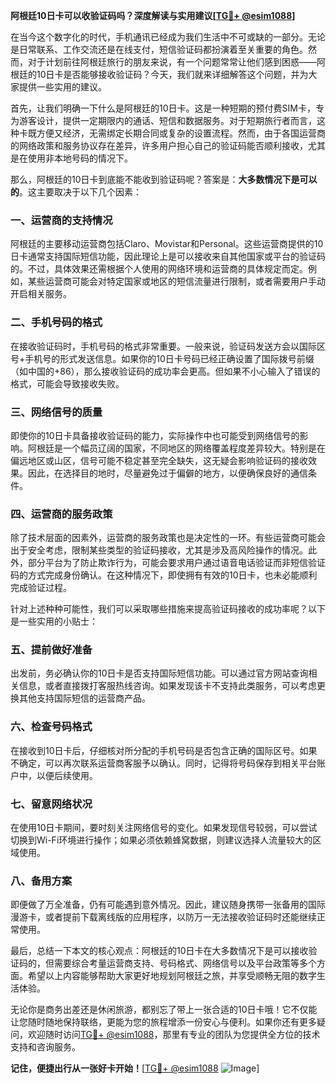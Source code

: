 **阿根廷10日卡可以收验证码吗？深度解读与实用建议[[TG💪+ @esim1088](https://t.me/s/esim1088)]**

在当今这个数字化的时代，手机通讯已经成为我们生活中不可或缺的一部分。无论是日常联系、工作交流还是在线支付，短信验证码都扮演着至关重要的角色。然而，对于计划前往阿根廷旅行的朋友来说，有一个问题常常让他们感到困惑——阿根廷的10日卡是否能够接收验证码？今天，我们就来详细解答这个问题，并为大家提供一些实用的建议。

首先，让我们明确一下什么是阿根廷的10日卡。这是一种短期的预付费SIM卡，专为游客设计，提供一定期限内的通话、短信和数据服务。对于短期旅行者而言，这种卡既方便又经济，无需绑定长期合同或复杂的设置流程。然而，由于各国运营商的网络政策和服务协议存在差异，许多用户担心自己的验证码能否顺利接收，尤其是在使用非本地号码的情况下。

那么，阿根廷的10日卡到底能不能收到验证码呢？答案是：**大多数情况下是可以的**。这主要取决于以下几个因素：

### 一、运营商的支持情况

阿根廷的主要移动运营商包括Claro、Movistar和Personal。这些运营商提供的10日卡通常支持国际短信功能，因此理论上是可以接收来自其他国家或平台的验证码的。不过，具体效果还需根据个人使用的网络环境和运营商的具体规定而定。例如，某些运营商可能会对特定国家或地区的短信流量进行限制，或者需要用户手动开启相关服务。

### 二、手机号码的格式

在接收验证码时，手机号码的格式非常重要。一般来说，验证码发送方会以国际区号+手机号的形式发送信息。如果你的10日卡号码已经正确设置了国际拨号前缀（如中国的+86），那么接收验证码的成功率会更高。但如果不小心输入了错误的格式，可能会导致接收失败。

### 三、网络信号的质量

即使你的10日卡具备接收验证码的能力，实际操作中也可能受到网络信号的影响。阿根廷是一个幅员辽阔的国家，不同地区的网络覆盖程度差异较大。特别是在偏远地区或山区，信号可能不稳定甚至完全缺失，这无疑会影响验证码的接收效果。因此，在选择目的地时，尽量避免过于偏僻的地方，以便确保良好的通信条件。

### 四、运营商的服务政策

除了技术层面的因素外，运营商的服务政策也是决定性的一环。有些运营商可能会出于安全考虑，限制某些类型的验证码接收，尤其是涉及高风险操作的情况。此外，部分平台为了防止欺诈行为，可能会要求用户通过语音电话验证而非短信验证码的方式完成身份确认。在这种情况下，即使拥有有效的10日卡，也未必能顺利完成验证过程。

针对上述种种可能性，我们可以采取哪些措施来提高验证码接收的成功率呢？以下是一些实用的小贴士：

### 五、提前做好准备

出发前，务必确认你的10日卡是否支持国际短信功能。可以通过官方网站查询相关信息，或者直接拨打客服热线咨询。如果发现该卡不支持此类服务，可以考虑更换其他支持国际短信的运营商产品。

### 六、检查号码格式

在接收到10日卡后，仔细核对所分配的手机号码是否包含正确的国际区号。如果不确定，可以再次联系运营商客服予以确认。同时，记得将号码保存到相关平台账户中，以便后续使用。

### 七、留意网络状况

在使用10日卡期间，要时刻关注网络信号的变化。如果发现信号较弱，可以尝试切换到Wi-Fi环境进行操作；如果必须依赖蜂窝数据，则建议选择人流量较大的区域使用。

### 八、备用方案

即便做了万全准备，仍有可能遇到意外情况。因此，建议随身携带一张备用的国际漫游卡，或者提前下载离线版的应用程序，以防万一无法接收验证码时还能继续正常使用。

最后，总结一下本文的核心观点：阿根廷的10日卡在大多数情况下是可以接收验证码的，但需要综合考量运营商支持、号码格式、网络信号以及平台政策等多个方面。希望以上内容能够帮助大家更好地规划阿根廷之旅，并享受顺畅无阻的数字生活体验。

无论你是商务出差还是休闲旅游，都别忘了带上一张合适的10日卡哦！它不仅能让您随时随地保持联络，更能为您的旅程增添一份安心与便利。如果你还有更多疑问，欢迎随时访问[TG💪+ @esim1088](https://t.me/s/esim1088)，那里有专业的团队为您提供全方位的技术支持和咨询服务。

**记住，便捷出行从一张好卡开始！**[[TG💪+ @esim1088](https://t.me/s/esim1088) ![Image](https://i.postimg.cc/4NQfJmqS/Snipaste-2025-05-13-00-14-12.png)]